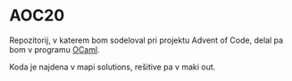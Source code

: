 # AOC20
Repozitorij, v katerem bom sodeloval pri projektu Advent of Code, delal pa bom v programu [OCaml](https://ocaml.org/). 

Koda je najdena v mapi solutions, rešitive pa v maki out.
